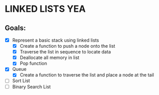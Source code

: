 # LINKED LISTS YEA

## Goals:
- [x] Represent a basic stack using linked lists
  - [x] Create a function to push a node onto the list
  - [x] Traverse the list in sequence to locate data
  - [x] Deallocate all memory in list
  - [x] Pop function
  
- [x] Queue
  - [x] Create a function to traverse the list and place a node at the tail

- [ ] Sort List
- [ ] Binary Search List